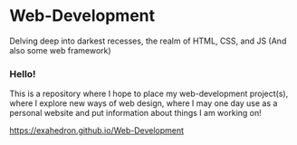 # Web-Development
Delving deep into darkest recesses, the realm of HTML, CSS, and JS (And also some web framework)

### Hello! 
This is a repository where I hope to place my web-development project(s), where I explore new ways of web design, where I may one day use as a personal website and put information about things I am working on!

https://exahedron.github.io/Web-Development

